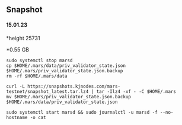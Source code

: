 ## Snapshot 
#### 15.01.23
*height 25731

*0.55 GB
```
sudo systemctl stop marsd
cp $HOME/.mars/data/priv_validator_state.json $HOME/.mars/priv_validator_state.json.backup
rm -rf $HOME/.mars/data
```

```
curl -L https://snapshots.kjnodes.com/mars-testnet/snapshot_latest.tar.lz4 | tar -Ilz4 -xf - -C $HOME/.mars
mv $HOME/.mars/priv_validator_state.json.backup $HOME/.mars/data/priv_validator_state.json
```
```
sudo systemctl start marsd && sudo journalctl -u marsd -f --no-hostname -o cat
```
